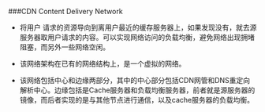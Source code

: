 ###CDN
Content Delivery Network

* 将用户	请求的资源导向到离用户最近的缓存服务器上，如果发现没有，就去源服务器取用户请求的内容。可以实现网络访问的负载均衡，避免网络出现拥堵阻塞，而另外一些网络空闲。

* 该网络架构在已有的网络结构上，是一个虚拟的网络。
*  该网络包括中心和边缘两部分，其中的中心部分包括CDN网管和DNS重定向解析中心。边缘包括是Cache服务器和负载均衡服务器，前者就是源服务器的镜像，而后者实现的是与其他节点进行通信，以及cache服务器的负载均衡。